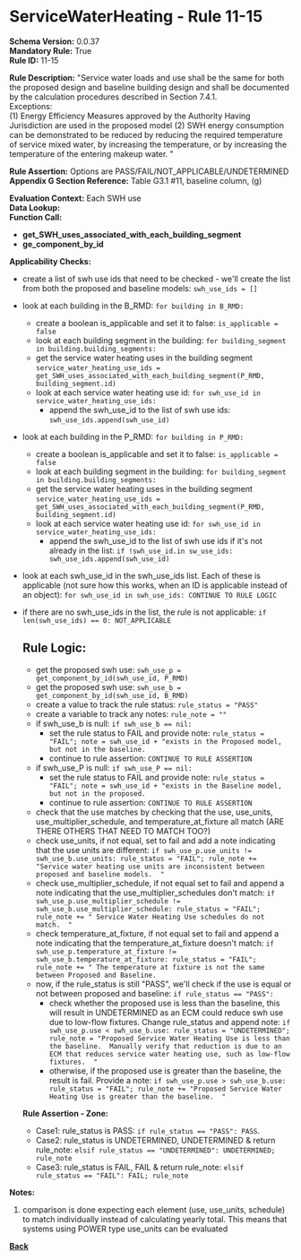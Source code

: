 # ServiceWaterHeating - Rule 11-15

**Schema Version:** 0.0.37  
**Mandatory Rule:** True  
**Rule ID:** 11-15  

**Rule Description:** "Service water loads and use shall be the same for both the proposed design and baseline building design and shall be documented by the calculation procedures described in Section 7.4.1.  
Exceptions:  
(1) Energy Efficiency Measures approved by the Authority Having Jurisdiction are used in the proposed model
(2) SWH energy consumption can be demonstrated to be reduced by reducing the required temperature of service mixed water, by increasing the temperature, or by increasing the temperature of the entering makeup water. "  

**Rule Assertion:** Options are PASS/FAIL/NOT_APPLICABLE/UNDETERMINED  
**Appendix G Section Reference:** Table G3.1 #11, baseline column, (g)  

**Evaluation Context:** Each SWH use  
**Data Lookup:**   
**Function Call:**
- **get_SWH_uses_associated_with_each_building_segment**  
- **ge_component_by_id**  

**Applicability Checks:**
- create a list of swh use ids that need to be checked - we'll create the list from both the proposed and baseline models: `swh_use_ids = []`
- look at each building in the B_RMD: `for building in B_RMD:`
    - create a boolean is_applicable and set it to false: `is_applicable = false`
    - look at each building segment in the building: `for building_segment in building.building_segments:`
    - get the service water heating uses in the building segment `service_water_heating_use_ids = get_SWH_uses_associated_with_each_building_segment(P_RMD, building_segment.id)`
    - look at each service water heating use id: `for swh_use_id in service_water_heating_use_ids:`
        - append the swh_use_id to the list of swh use ids: `swh_use_ids.append(swh_use_id)`
- look at each building in the P_RMD: `for building in P_RMD:`
    - create a boolean is_applicable and set it to false: `is_applicable = false`
    - look at each building segment in the building: `for building_segment in building.building_segments:`
    - get the service water heating uses in the building segment `service_water_heating_use_ids = get_SWH_uses_associated_with_each_building_segment(P_RMD, building_segment.id)`
    - look at each service water heating use id: `for swh_use_id in service_water_heating_use_ids:`
        - append the swh_use_id to the list of swh use ids if it's not already in the list: `if !swh_use_id.in sw_use_ids: swh_use_ids.append(swh_use_id)`

- look at each swh_use_id in the swh_use_ids list.  Each of these is applicable (not sure how this works, when an ID is applicable instead of an object): `for swh_use_id in swh_use_ids: CONTINUE TO RULE LOGIC`
- if there are no swh_use_ids in the list, the rule is not applicable: `if len(swh_use_ids) == 0: NOT_APPLICABLE`

    ## Rule Logic:
    - get the proposed swh use: `swh_use_p = get_component_by_id(swh_use_id, P_RMD)`
    - get the proposed swh use: `swh_use_b = get_component_by_id(swh_use_id, B_RMD)`
    - create a value to track the rule status: `rule_status = "PASS"`
    - create a variable to track any notes: `rule_note = ""`
    - if swh_use_b is null: `if swh_use_b == nil:`
        - set the rule status to FAIL and provide note: `rule_status = "FAIL"; note = swh_use_id + "exists in the Proposed model, but not in the baseline.`
        - continue to rule assertion: `CONTINUE TO RULE ASSERTION`
    - if swh_use_P is null: `if swh_use_P == nil:`
        - set the rule status to FAIL and provide note: `rule_status = "FAIL"; note = swh_use_id + "exists in the Baseline model, but not in the proposed.`
        - continue to rule assertion: `CONTINUE TO RULE ASSERTION`
    - check that the use matches by checking that the use, use_units, use_multiplier_schedule, and temperature_at_fixture all match (ARE THERE OTHERS THAT NEED TO MATCH TOO?)
    - check use_units, if not equal, set to fail and add a note indicating that the use units are different: `if swh_use_p.use_units != swh_use_b.use_units: rule_status = "FAIL"; rule_note += "Service water heating use units are inconsistent between proposed and baseline models.  "`
    - check use_multiplier_schedule, if not equal set to fail and append a note indicating that the use_multiplier_schedules don't match: `if swh_use_p.use_multiplier_schedule != swh_use_b.use_multiplier_schedule: rule_status = "FAIL"; rule_note += " Service Water Heating Use schedules do not match.  "`
    - check temperature_at_fixture, if not equal set to fail and append a note indicating that the temperature_at_fixture doesn't match: `if swh_use_p.temperature_at_fixture != swh_use_b.temperature_at_fixture: rule_status = "FAIL"; rule_note += " The temperature at fixture is not the same between Proposed and Baseline.`
    - now, if the rule_status is still "PASS", we'll check if the use is equal or not between proposed and baseline: `if rule_status == "PASS":`
      - check whether the proposed use is less than the baseline, this will result in UNDETERMINED as an ECM could reduce swh use due to low-flow fixtures.  Change rule_status and append note: `if swh_use_p.use < swh_use_b.use: rule_status = "UNDETERMINED"; rule_note = "Proposed Service Water Heating Use is less than the baseline.  Manually verify that reduction is due to an ECM that reduces service water heating use, such as low-flow fixtures.  "`
      - otherwise, if the proposed use is greater than the baseline, the result is fail.  Provide a note: `if swh_use_p.use > swh_use_b.use: rule_status = "FAIL"; rule_note += "Proposed Service Water Heating Use is greater than the baseline.  "`

     **Rule Assertion - Zone:**
    - Case1: rule_status is PASS: `if rule_status == "PASS": PASS`.
    - Case2: rule_status is UNDETERMINED, UNDETERMINED & return rule_note: `elsif rule_status == "UNDETERMINED": UNDETERMINED; rule_note`
    - Case3: rule_status is FAIL, FAIL & return rule_note: `elsif rule_status == "FAIL": FAIL; rule_note`


**Notes:**

1. comparison is done expecting each element (use, use_units, schedule) to match individually instead of calculating yearly total.  This means that systems using POWER type use_units can be evaluated

**[Back](../_toc.md)**

